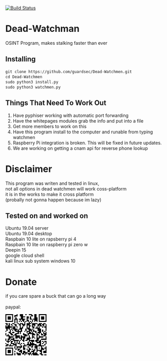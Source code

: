 [![Build Status](https://travis-ci.com/guardsec/Dead-Watchman.svg?branch=master)](https://travis-ci.com/guardsec/Dead-Watchman)

# Dead-Watchman
OSINT Program, makes stalking faster than ever


## Installing

```
git clone https://github.com/guardsec/Dead-Watchmen.git
cd Dead-Watchmen
sudo python3 install.py
sudo python3 watchmen.py
```

## Things That Need To Work Out

1. Have pyphiser working with automatic port forwarding
2. Have the whitepages modules grab the info and put into a file
3. Get more members to work on this
4. Have this program install to the computer and runable from typing watchmen
5. Raspberry Pi integration is broken. This will be fixed in future updates. 
6. We are working on getting a cnam api for reverse phone lookup

# Disclaimer

This program was writen and tested in linux, \
not all options in dead watchmen will work coss-platform \
it is in the works to make it cross platform \
(probally not gonna happen because im lazy)

## Tested on and worked on
Ubuntu 19.04 server \
Ubuntu 19.04 desktop \
Raspbain 10 lite on rapsberry pi 4 \
Raspbain 10 lite on raspberry pi zero w \
Deepin 15 \
google cloud shell \
kali linux sub system windows 10



# Donate
if you care spare a buck that can go a long way \
\
paypal:

<img src="assets\picture\code.png">
